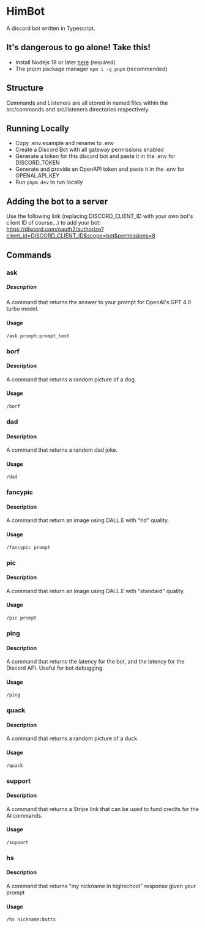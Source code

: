# HimBot

A discord bot written in Typescript.

## It's dangerous to go alone! Take this!

-   Install Nodejs 18 or later [here](https://nodejs.org/en/download) (required)
-   The pnpm package manager `npm i -g pnpm` (recommended)

## Structure

Commands and Listeners are all stored in named files within the src/commands and src/listeners directories respectively.

## Running Locally

-   Copy .env.example and rename to .env
-   Create a Discord Bot with all gateway permissions enabled
-   Generate a token for this discord bot and paste it in the .env for DISCORD_TOKEN
-   Generate and provide an OpenAPI token and paste it in the .env for OPENAI_API_KEY
-   Run `pnpm dev` to run locally

## Adding the bot to a server

Use the following link (replacing DISCORD_CLIENT_ID with your own bot's client ID of course...) to add your bot:
https://discord.com/oauth2/authorize?client_id=DISCORD_CLIENT_ID&scope=bot&permissions=8

## Commands

### **ask**

##### Description

A command that returns the answer to your prompt for OpenAI's GPT 4.0 turbo model.

#### Usage

`/ask prompt:prompt_text`

### **borf**

#### Description

A command that returns a random picture of a dog.

#### Usage

`/borf`

### **dad**

#### Description

A command that returns a random dad joke.

#### Usage

`/dad`

### **fancypic**

#### Description

A command that return an image using DALL.E with "hd" quality.

#### Usage

`/fancypic prompt`

### **pic**

#### Description

A command that return an image using DALL.E with "standard" quality.

#### Usage

`/pic prompt`

### **ping**

#### Description

A command that returns the latency for the bot, and the latency for the Discord API. Useful for bot debugging.

#### Usage

`/ping`

### **quack**

#### Description

A command that returns a random picture of a duck.

#### Usage

`/quack`

### **support**

#### Description

A command that returns a Stripe link that can be used to fund credits for the AI commands.

#### Usage

`/support`

### **hs**

#### Description

A command that returns "my nickname in highschool" response given your prompt

#### Usage

`/hs nickname:butts`
